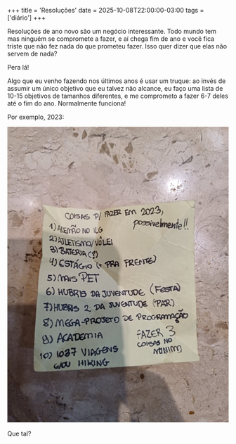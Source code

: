 +++
title = 'Resoluções'
date = 2025-10-08T22:00:00-03:00
tags = ['diário']
+++

Resoluções de ano novo são um negócio interessante. Todo mundo tem mas ninguém se compromete a fazer, e aí chega fim de ano e você fica triste que não fez nada do que prometeu fazer. Isso quer dizer que elas não servem de nada?

Pera lá!

Algo que eu venho fazendo nos últimos anos é usar um truque: ao invés de assumir um único objetivo que eu talvez não alcance, eu faço uma lista de 10-15 objetivos de tamanhos diferentes, e me comprometo a fazer 6-7 deles até o fim do ano. Normalmente funciona!

Por exemplo, 2023:

![COISAS P/ FAZER EM 2023, possivelmente: 1) ALEMÃO NO ILG, 2) ATLETISMO/VÔLEI, 3) BATERIA (?), 4) ESTÁCHO ( PRA FRENTE), 5) MAIS PET, 6) HUBRIS DA JUVENTUDE (FESTA),7) HUBRS 2 DA JUVENTUDE (PAR), 8) MEGA-PROJETO DE PROGRAMAÇÃO, 9) ACADEMIA, 10) 1037 VIAGENS E/OU HIKING. FAZER 3 COISAS NO MÍNIMO](image.jpg)

Que tal?